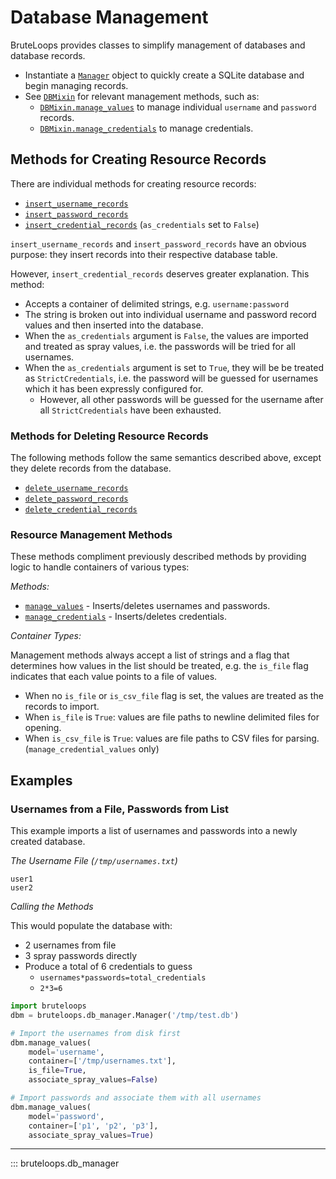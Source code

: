 # Database Management

BruteLoops provides classes to simplify management of databases
and database records.

- Instantiate a [`Manager`](#bruteloops.db_manager.Manager) object to
  quickly create a SQLite database and begin managing records.
- See [`DBMixin`](#bruteloops.db_manager.DBMixin) for relevant management
  methods, such as:
    - [`DBMixin.manage_values`](#bruteloops.db_manager.DBMixin.manage_values)
      to manage individual `username` and `password` records.
    - [`DBMixin.manage_credentials`](#bruteloops.db_manager.DBMixin.manage_credentials)
      to manage credentials.

## Methods for Creating Resource Records

There are individual methods for creating resource records:

- [`insert_username_records`](#bruteloops.db_manager.DBMixin.insert_username_records)
- [`insert_password_records`](#bruteloops.db_manager.DBMixin.insert_password_records)
- [`insert_credential_records`](#bruteloops.db_manager.DBMixin.insert_credential_records) (`as_credentials` set to `False`)

`insert_username_records` and `insert_password_records` have an
obvious purpose: they insert records into their respective
database table.

However, `insert_credential_records` deserves greater explanation.
This method:

- Accepts a container of delimited strings, e.g. `username:password`
- The string is broken out into individual username and password
  record values and then inserted into the database.
- When the `as_credentials` argument is `False`, the values are
  imported and treated as spray values, i.e. the passwords will
  be tried for all usernames.
- When the `as_credentials` argument is set to `True`, they will be
  be treated as `StrictCredentials`, i.e. the password will be
  guessed for usernames which it has been expressly configured for.
    - However, all other passwords will be guessed for the username
      after all `StrictCredentials` have been exhausted.

### Methods for Deleting Resource Records

The following methods follow the same semantics described above,
except they delete records from the database.

- [`delete_username_records`](#bruteloops.db_manager.DBMixin.delete_username_records)
- [`delete_password_records`](#bruteloops.db_manager.DBMixin.delete_password_records)
- [`delete_credential_records`](#bruteloops.db_manager.DBMixin.delete_credential_records)

### Resource Management Methods

These methods compliment previously described methods by providing
logic to handle containers of various types:

_Methods:_

- [`manage_values`](#bruteloops.db_manager.DBMixin.manage_values) - Inserts/deletes usernames and passwords.
- [`manage_credentials`](#bruteloops.db_manager.DBMixin.manage_credentials) - Inserts/deletes credentials.

_Container Types:_

Management methods always accept a list of strings and a flag that
determines how values in the list should be treated, e.g. the
`is_file` flag indicates that each value points to a file of
values.

- When no `is_file` or `is_csv_file` flag is set, the values
  are treated as the records to import.
- When `is_file` is `True`: values are file paths to newline
  delimited files for opening.
- When `is_csv_file` is `True`: values are file paths to CSV
  files for parsing. (`manage_credential_values` only)

## Examples

### Usernames from a File, Passwords from List

This example imports a list of usernames and passwords into
a newly created database.

_The Username File (`/tmp/usernames.txt`)_

```
user1
user2
```

_Calling the Methods_

This would populate the database with:

- 2 usernames from file
- 3 spray passwords directly
- Produce a total of 6 credentials to guess
  - `usernames*passwords=total_credentials`
  - `2*3=6`

```python
import bruteloops
dbm = bruteloops.db_manager.Manager('/tmp/test.db')

# Import the usernames from disk first
dbm.manage_values(
    model='username',
    container=['/tmp/usernames.txt'],
    is_file=True,
    associate_spray_values=False)

# Import passwords and associate them with all usernames
dbm.manage_values(
    model='password',
    container=['p1', 'p2', 'p3'],
    associate_spray_values=True)
```

------

::: bruteloops.db_manager
